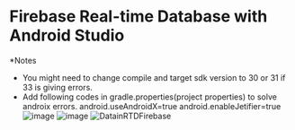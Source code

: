 # Firebase Real-time Database with Android Studio
*Notes
  - You might need to change compile and target sdk version to 30 or 31 if 33 is giving errors. 
  - Add following codes in gradle.properties(project properties) to solve androix errors. 
      android.useAndroidX=true
      android.enableJetifier=true
![image](https://user-images.githubusercontent.com/40666122/195259118-0e7de8bf-824e-470b-b2f1-303d90bd911e.png)
![image](https://user-images.githubusercontent.com/40666122/195259025-f8373e4e-209c-40d3-a2ce-b1a4957c97ba.png)
![DatainRTDFirebase](https://user-images.githubusercontent.com/40666122/195258939-f42695e4-764e-455c-a607-1b13e14da93a.jpg)
